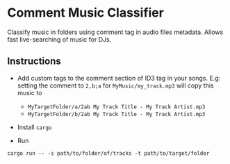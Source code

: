 # Comment Music Classifier

Classify music in folders using comment tag in audio files metadata.
Allows fast live-searching of music for DJs.

## Instructions

- Add custom tags to the comment section of ID3 tag in your songs.
E.g: setting the comment to `2,b;a` for `MyMusic/my_track.mp3` will copy this music to
    - `MyTargetFolder/a/2ab My Track Title - My Track Artist.mp3`
    - `MyTargetFolder/b/2ab My Track Title - My Track Artist.mp3`

- Install `cargo`

- Run

```shell
cargo run -- -s path/to/folder/of/tracks -t path/to/target/folder
```
